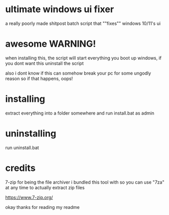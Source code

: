# ultimate windows ui fixer
a really poorly made shitpost batch script that ""fixes"" windows 10/11's ui 

# awesome WARNING!
when installing this, the script will start everything you boot up windows, if you dont want this uninstall the script

also i dont know if this can somehow break your pc for some ungodly reason so if that happens, oops!

# installing
extract everything into a folder somewhere and run install.bat as admin

# uninstalling
run uninstall.bat

# credits
7-zip for being the file archiver i bundled this tool with so you can use "7za" at any time to actually extract zip files

https://www.7-zip.org/

okay thanks for reading my readme